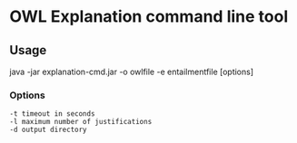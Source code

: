 # OWL Explanation command line tool

## Usage
java -jar explanation-cmd.jar -o owlfile -e entailmentfile [options]

### Options
    -t timeout in seconds
    -l maximum number of justifications
    -d output directory